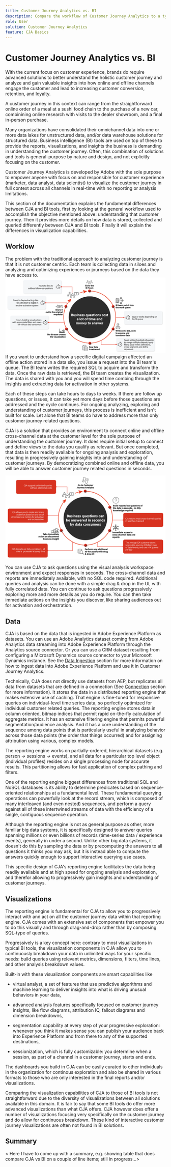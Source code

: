 ```yaml
---
title: Customer Journey Analytics vs. BI
description: Compare the workflow of Customer Journey Analytics to a typical BI workflow
role: User
solution: Customer Journey Analytics
feature: CJA Basics
---
```


# Customer Journey Analytics vs. BI

With the current focus on customer experience, brands do require advanced solutions to better understand the holistic customer journey and analyze and gain valuable insights into how online and offline channels engage the customer and lead to increasing customer conversion, retention, and loyalty.

A customer journey in this context can range from the straightforward online order of a meal at a sushi food chain to the purchase of a new car, combinining online research with visits to the dealer showroom, and a final in-person purchase.

Many organizations have consolidated their omnichannel data into one or more data lakes for unstructured data, and/or data warehouse solutions for structured data. Business intelligence (BI) tools are used on top of these to provide the reports, visualizations, and insights the business is demanding in understanding the customer journey. Often, this combination of solutions and tools is general-purpose by nature and design, and not explicitly focusing on the customer. 

Customer Journey Analytics is  developed by Adobe with the sole purpose to empower anyone with focus on and responsible for customer experience (marketer, data analyst, data scientist) to visualize the customer journey in full context across all channels in real-time with no reporting or analysis limitations. 

This section of the documentation explains the fundamental differences between CJA and BI tools, first by looking at the general workflow used to accomplish the objective mentioned above: understanding that customer journey. Then it provides more details on how data is stored, collected and queried differently between CJA and BI tools. Finally it will explain the differences in visualization capabilities.


## Worklow

The problem with the traditional approach to analyzing customer journey is that it is not customer centric. Each team is collecting data in siloes and analyzing and optimizing experiences or journeys based on the data they have access to. 
![Typical BI workflow](./assets/biworkflow.png)
If you want to understand how a specific digital campaign affected an offline action stored in a data silo, you issue a request into the BI team's queue. The BI team writes the required SQL to acquire and transform the data. Once the raw data is retrieved, the BI team creates the visualization. The data is shared with you and you will spend time combing through the insights and extracting data for activation in other systems. 

Each of these steps can take hours to days to weeks. If there are follow up questions, or issues, it can take yet more days before those questions are addressed and the cycle continues.
For ongoing analyzing, exploring and understanding of customer journeys, this process is inefficient and isn't built for scale. Let alone that BI teams do have to address more than only customer journey related questions.


CJA is a solution that provides an environment to connect online and offline cross-channel data at the customer level for the sole purpose of understanding the customer journey. It does require initial setup to connect and define views to the data you qualify as relevant. But once completed, that data is then readily available for ongoing analysis and exploration, resulting in progressively gaining insights into and understanding of customer journeys. By democratizing combined online and offline data, you will be able to answer customer journey related questions in seconds.

![CJA workflow](./assets/cjaworkflow.png)

You can use CJA to ask questions using the visual analysis workspace environment and expect responses in seconds. The cross-channel data and reports are immediately available, with no SQL code required. Additional queries and analysis can be done with a simple drag & drop in the UI, with fully correlated data. You can continue to ask questions progressively exploring more and more details as you do require. You can then take immediate actions on the insights you discover, like sharing audiences out for activation and orchestration.


## Data

CJA is based on the data that is ingested in Adobe Experience Platform as datasets. You can use an Adobe Analytics dataset coming from Adobe Analytics data streaming into Adobe Experience Platform through the Analytics source connector. Or you can use a CRM dataset resulting from configuring a Microsoft Dynamics source connector to your Microsoft Dynamics instance. See the [Data Ingestion](../data-ingestion/data-ingestion.md) section for more information on how to ingest data into Adobe Experience Platform and use it in Customer Journey Analytics.

Technically, CJA does not directly use datasets from AEP, but replicates all data from datasets that are defined in a connection (See [Connection](../connections/overview.md) section for more information). It stores the data in a distributed reporting engine that makes extensive use of caching. That engine is fine-tuned for responsive queries on individual-level time series data, so perfectly optimized for individual customer related queries. The reporting engine stores data in column oriented, bitmap indices that permit rapid on-the-fly calculation of aggregate metrics. It has an extensive filtering engine that permits powerful segmentation/audience analysis. And it has a core understanding of the sequence among data points that is particularly useful in analyzing behavior across those data points (the order that things occurred) and for assigning attribution using various, complex models.

The reporting engine works on partially-ordered, hierarchical datasets (e.g. person -> sessions -> events), and all data for a particular top level object (individual profiles) resides on a single processing node for accurate results. This partitioning allows for fast application of complex pathing and filters.

One of the reporting engine biggest differences from traditional SQL and NoSQL databases is its ability to determine predicates based on sequence-oriented relationships at a fundamental level. These fundamental querying operations can powerfully look at the record stream, which is composed of many interleaved (and even nested) sequences, and perform a query against all of these intertwined streams of data with the efficiency of a single, contiguous sequence operation. 

Although the reporting engine is not as general purpose as other, more familiar big data systems, it is specifically designed to answer queries spanning millions or even billions of records (time-series data / experience events), generally in under a second. Unlike other big data systems, it doesn't do this by sampling the data or by precomputing the answers to all questions it thinks you may ask, but it is instead able to compute the answers quickly enough to support interactive querying use cases.

This specific design of CJA's reporting engine facilitates the data being readily available and at high speed for ongoing analysis and exploration, and therefor allowing to progressively gain insights and understanding of customer journeys.

## Visualizations

The reporting engine is fundamental for CJA to allow you to progressively interact with and act on all the customer journey data within that reporting engine. CJA comes with an extensive set of components that empower you to do this visually and through drag-and-drop rather than by composing SQL-type of queries. 

Progressively is a key concept here: contrary to most visualizations in typical BI tools, the visualization components in CJA allow you to continuously breakdown your data in unlimited ways for your specific needs: build queries using relevant metrics, dimensions, filters, time lines, and other analysis breakdown values. 

Built-in with these visualization components are smart capabilities like 

-   virtual analyst, a set of features that use predictive algorithms and machine learning to deliver insights into what is driving unusual behaviors in your data,

-   advanced analysis features specifically focused on customer journey insights, like flow diagrams, attribution IQ, fallout diagrams and dimension breakdowns,

-   segmentation capability at every step of your progressive exploration: whenever you think it makes sense you can publish your audience back into Experience Platform and from there to any of the supported destinations, 

-   sessionization, which is fully customizable: you determine when a session, as part of a channel in a customer journey, starts and ends.


The dashboards you build in CJA can be easily curated to other individuals in the organization for continous exploration and also be shared in various formats to those who are only interested in the final reports and/or visualizations.

Comparing the visualization capabilities of CJA to those of BI tools is not straightforward due to the diversity of visualizations between all solutions available in this domain. It is fair to say that some BI tools do offer more advanced visualizations than what CJA offers. CJA however does offer a number of visualizations focusing very specifically on the customer journey and do allow for continuous breakdown. These kind of interactive customer journey visualizations are often not found in BI solutions.

## Summary

< Here I have to come up with a summary, e.g. showing table that does compare CJA vs BI on a couple of line items; still in progress...>